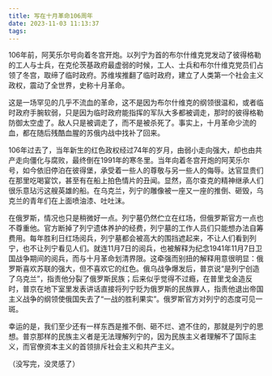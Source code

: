 ```yaml
---
title: 写在十月革命106周年
date: 2023-11-03 11:13:37
tags:
---
```


106年前，阿芙乐尔号向着冬宫开炮。以列宁为首的布尔什维克党发动了彼得格勒的工人与士兵，在克伦茨基政府最虚弱的时候，工人、士兵和布尔什维克党员们占领了冬宫，取缔了临时政府。苏维埃推翻了临时政府，建立了人类第一个社会主义政权，震动了全世界，史称十月革命。

这是一场罕见的几乎不流血的革命，这不是因为布尔什维克的纲领很温和，或者临时政府手腕软弱，只是因为临时政府能指挥的军队大多都被调走，那时的彼得格勒防御太空虚了。敌人只是被调走了，而不是被杀死了。事实上，十月革命少流的血，都在随后残酷血腥的苏俄内战中找补了回来。

106年过去了，当年新生的红色政权经过74年的岁月，由弱小走向强大，却也由共产走向僵化与腐败，最终倒在1991年的寒冬里。当年向着冬宫开炮的阿芙乐尔号，如今依旧停泊在彼得堡，承受着一些人的尊敬与另一些人的侮辱。达官显贵们在那里吃喝宴饮，甚至有在船上拍色情片的丑闻。显然，高尔查克的精神继承人们很乐意玷污这艘英雄的船。在乌克兰，列宁的雕像被一座又一座的推倒、砸毁，乌克兰的青年们在上面喷油漆、吐吐沫。

在俄罗斯，情况也只是稍微好一点。列宁墓仍然伫立在红场，但俄罗斯官方一点也不尊重他。官方断掉了列宁遗体养护的经费，列宁墓的工作人员们只能想办法自筹费用。每年胜利日红场阅兵，列宁墓都会被高大的围挡遮起来，不让人们看到列宁，也不让列宁看见人们。就连11月7日的阅兵，也被解释为纪念1941年11月7日卫国战争期间的阅兵，而与十月革命划清界限。这牵强而别扭的解释用意很明显：俄罗斯喜欢苏联的强大，但不喜欢它的红色。俄乌战争爆发后，普京说“是列宁创造了乌克兰”，指责他分裂了俄罗斯民族；后来似乎觉得不过瘾，在普里戈金造反时，普京在地下室里发表讲话直接将列宁贬为俄罗斯的民族罪人，指责他退出帝国主义战争的纲领使俄国失去了“一战的胜利果实”。俄罗斯官方对列宁的态度可见一斑。

幸运的是，我们至少还有一样东西是推不倒、砸不烂、遮不住的，那就是列宁的思想。普京那样的民族主义者是无法理解列宁的，因为民族主义者理解不了国际主义，而官僚资本主义的首领排斥社会主义和共产主义。

（没写完，没灵感了）